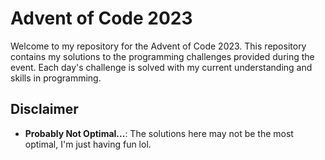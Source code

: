 # Advent of Code 2023
Welcome to my repository for the Advent of Code 2023. This repository contains my solutions to the programming challenges provided during the event. Each day's challenge is solved with my current understanding and skills in programming.

## Disclaimer

-   **Probably Not Optimal...**: The solutions here may not be the most optimal, I'm just having fun lol.
